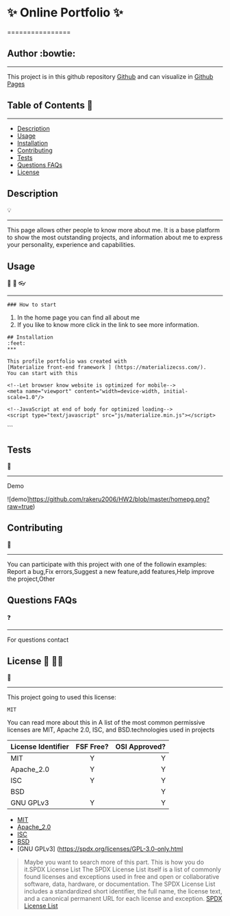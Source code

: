 # :sparkles: Online Portfolio :sparkles:
================
## Author :bowtie:
***


This project is in this github repository [Github](https://github.com/rakeru2006/HW2)
and can visualize in [Github Pages](https://rakeru2006.github.io/HW2/)


## Table of Contents :pushpin:
***
  - [Description](#Description)
  - [Usage](#Usage)
  - [Installation](#Installation)
  - [Contributing](#Contributing)
  - [Tests](#Tests)
  - [Questions FAQs](#Questions-faqs)
  - [License](#License)


## Description
:bulb:
  ***
  This page allows other people to know more about me. It is a base platform to show the most outstanding projects, and information about me to express your personality, experience and capabilities.




## Usage
:speech_balloon:  :hammer: :eyeglasses:
  ***

```
### How to start

```
1. In the home page you can find all about me 
2. If you like to know more click in the link to see more information. 
```
## Installation
:feet:
***

This profile portfolio was created with 
[Materialize front-end framework ] (https://materializecss.com/).
You can start with this 
```
<!DOCTYPE html>
<html>
  <head>
    <!--Import Google Icon Font-->
    <link href="https://fonts.googleapis.com/icon?family=Material+Icons" rel="stylesheet">
    <!--Import materialize.css-->
    <link type="text/css" rel="stylesheet" href="css/materialize.min.css"  media="screen,projection"/>

    <!--Let browser know website is optimized for mobile-->
    <meta name="viewport" content="width=device-width, initial-scale=1.0"/>
  </head>

  <body>

    <!--JavaScript at end of body for optimized loading-->
    <script type="text/javascript" src="js/materialize.min.js"></script>
  </body>
</html>
```



## Tests
:eyes:
***


Demo

![demo]https://github.com/rakeru2006/HW2/blob/master/homepg.png?raw=true)




## Contributing
:man_with_gua_pi_mao:
***
You can participate with this project with one of the followin examples:
 Report a bug,Fix errors,Suggest a new feature,add features,Help improve the project,Other


## Questions FAQs
:question:
***

For questions contact

## License :cop: :guardsman:
:key:
  ***
  This project going to used this license:
  ~~~
  MIT
  ~~~

  You can read more about this in
  A list of the most common permissive licenses are MIT, Apache 2.0, ISC, and BSD.technologies used in projects

  | License Identifier| FSF Free? | OSI Approved? |
  |:--------------|:-------------:|--------------:|
  | MIT| Y | Y|
  | Apache_2.0 | Y | Y|
  | ISC | Y | Y |
  | BSD |  | Y |
  | GNU GPLv3 | Y | Y |


  * [MIT](https://spdx.org/licenses/MIT.html)
  * [Apache_2.0 ](https://spdx.org/licenses/Apache-2.0.html)
  * [ISC](https://spdx.org/licenses/ISC.html)
  * [BSD](https://spdx.org/licenses/BSD-1-Clause.html)
  * [GNU GPLv3] (https://spdx.org/licenses/GPL-3.0-only.html

  > Maybe you want to search more of this part.
  > This is how you do it.SPDX License List
  > The SPDX License List itself is a list of commonly found licenses and
  > exceptions used in free and open or collaborative software, data, hardware,
  > or documentation. The SPDX License List includes a standardized short identifier,
  > the full name, the license text, and a canonical
  > permanent URL for each license and exception.
  > [SPDX License List](https://spdx.org/licenses/)

